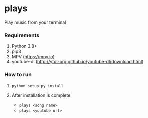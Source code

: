 # plays

Play music from your terminal

### Requirements

1. Python 3.8+
2. pip3
3. MPV (https://mpv.io)
4. youtube-dl (http://ytdl-org.github.io/youtube-dl/download.html)

### How to run

1. `python setup.py install`
2. After installation is complete

   - `plays <song name>`
   - `plays <youtube url>`
